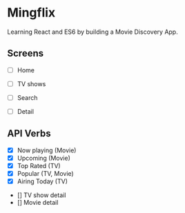 # Mingflix

Learning React and ES6 by building a Movie Discovery App.

## Screens

- [ ] Home
- [ ] TV shows
- [ ] Search
- [ ] Detail


## API Verbs

- [x] Now playing (Movie)
- [x] Upcoming (Movie)
- [x] Top Rated (TV)
- [x] Popular (TV, Movie)
- [x] Airing Today (TV)
- [] TV show detail
- [] Movie detail
